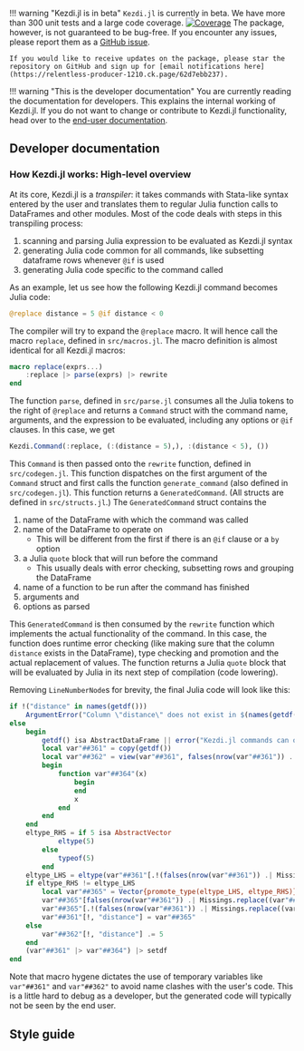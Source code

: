 !!! warning "Kezdi.jl is in beta"
    `Kezdi.jl` is currently in beta. We have more than 300 unit tests and a large code coverage. [![Coverage](https://codecov.io/gh/codedthinking/Kezdi.jl/branch/main/graph/badge.svg)](https://codecov.io/gh/codedthinking/Kezdi.jl) The package, however, is not guaranteed to be bug-free. If you encounter any issues, please report them as a [GitHub issue](https://github.com/codedthinking/Kezdi.jl/issues/new).

    If you would like to receive updates on the package, please star the repository on GitHub and sign up for [email notifications here](https://relentless-producer-1210.ck.page/62d7ebb237).

!!! warning "This is the developer documentation"
    You are currently reading the documentation for developers. This explains the internal working of Kezdi.jl. If you do not want to change or contribute to Kezdi.jl functionality, head over to the [end-user documentation]().

## Developer documentation
### How Kezdi.jl works: High-level overview
At its core, Kezdi.jl is a *transpiler*: it takes commands with Stata-like syntax entered by the user and translates them to regular Julia function calls to DataFrames and other modules. Most of the code deals with steps in this transpiling process:

1. scanning and parsing Julia expression to be evaluated as Kezdi.jl syntax
2. generating Julia code common for all commands, like subsetting dataframe rows whenever `@if` is used
3. generating Julia code specific to the command called

As an example, let us see how the following Kezdi.jl command becomes Julia code:
```julia
@replace distance = 5 @if distance < 0
```

The compiler will try to expand the `@replace` macro. It will hence call the macro `replace`, defined in `src/macros.jl`. The macro definition is almost identical for all Kezdi.jl macros:
```julia
macro replace(exprs...)
    :replace |> parse(exprs) |> rewrite
end
```
The function `parse`, defined in `src/parse.jl` consumes all the Julia tokens to the right of `@replace` and returns a `Command` struct with the command name, arguments, and the expression to be evaluated, including any options or `@if` clauses. In this case, we get
```julia
Kezdi.Command(:replace, (:(distance = 5),), :(distance < 5), ())
``` 

This `Command` is then passed onto the `rewrite` function, defined in `src/codegen.jl`. This function dispatches on the first argument of the `Command` struct and first calls the function `generate_command` (also defined in `src/codegen.jl`). This function returns a `GeneratedCommand`. (All structs are defined in `src/structs.jl`.) The `GeneratedCommand` struct contains the

1. name of the DataFrame with which the command was called
2. name of the DataFrame to operate on
    - This will be different from the first if there is an `@if` clause or a `by` option
3. a Julia `quote` block that will run before the command
    - This usually deals with error checking, subsetting rows and grouping the DataFrame
4. name of a function to be run after the command has finished
5. arguments and
6. options as parsed

This `GeneratedCommand` is then consumed by the `rewrite` function which implements the actual functionality of the command. In this case, the function does runtime error checking (like making sure that the column `distance` exists in the DataFrame), type checking and promotion and the actual replacement of values. The function returns a Julia `quote` block that will be evaluated by Julia in its next step of compilation (code lowering).

Removing `LineNumberNode`s for brevity, the final Julia code will look like this:
```julia
if !("distance" in names(getdf()))
    ArgumentError("Column \"distance\" does not exist in $(names(getdf()))") |> throw
else
    begin
        getdf() isa AbstractDataFrame || error("Kezdi.jl commands can only operate on a global DataFrame set by setdf()")
        local var"##361" = copy(getdf())
        local var"##362" = view(var"##361", falses(nrow(var"##361")) .| Missings.replace((var"##361").distance .< 5, false), :)
        begin
            function var"##364"(x)
                begin
                end
                x
            end
        end
    end
    eltype_RHS = if 5 isa AbstractVector
            eltype(5)
        else
            typeof(5)
        end
    eltype_LHS = eltype(var"##361"[.!(falses(nrow(var"##361")) .| Missings.replace((var"##361").distance .< 5, false)), "distance"])
    if eltype_RHS != eltype_LHS
        local var"##365" = Vector{promote_type(eltype_LHS, eltype_RHS)}(undef, nrow(var"##361"))
        var"##365"[falses(nrow(var"##361")) .| Missings.replace((var"##361").distance .< 5, false)] .= 5
        var"##365"[.!(falses(nrow(var"##361")) .| Missings.replace((var"##361").distance .< 5, false))] .= var"##361"[.!(falses(nrow(var"##361")) .| Missings.replace((var"##361").distance .< 5, false)), "distance"]
        var"##361"[!, "distance"] = var"##365"
    else
        var"##362"[!, "distance"] .= 5
    end
    (var"##361" |> var"##364") |> setdf
end
```

Note that macro hygene dictates the use of temporary variables like `var"##361"` and `var"##362"` to avoid name clashes with the user's code. This is a little hard to debug as a developer, but the generated code will typically not be seen by the end user.

## Style guide